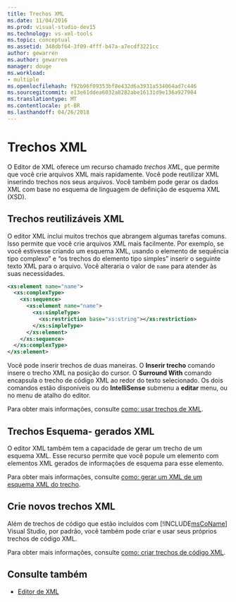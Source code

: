 ```yaml
---
title: Trechos XML
ms.date: 11/04/2016
ms.prod: visual-studio-dev15
ms.technology: vs-xml-tools
ms.topic: conceptual
ms.assetid: 348dbf64-3f09-4fff-b47a-a7ecdf3221cc
author: gewarren
ms.author: gewarren
manager: douge
ms.workload:
- multiple
ms.openlocfilehash: f92b96f09353bf8e432d6a3931a534064ad7c446
ms.sourcegitcommit: e13e61ddea6032a8282abe16131d9e136a927984
ms.translationtype: MT
ms.contentlocale: pt-BR
ms.lasthandoff: 04/26/2018
---
```

# <a name="xml-snippets"></a>Trechos XML

O Editor de XML oferece um recurso chamado *trechos XML*, que permite que você crie arquivos XML mais rapidamente. Você pode reutilizar XML inserindo trechos nos seus arquivos. Você também pode gerar os dados XML com base no esquema de linguagem de definição de esquema XML (XSD).

## <a name="reusable-xml-snippets"></a>Trechos reutilizáveis XML

O editor XML inclui muitos trechos que abrangem algumas tarefas comuns. Isso permite que você crie arquivos XML mais facilmente. Por exemplo, se você estivesse criando um esquema XML, usando o elemento de sequência tipo complexo” e “os trechos do elemento tipo simples” inserir o seguinte texto XML para o arquivo. Você alteraria o valor de `name` para atender às suas necessidades.

```xml
<xs:element name="name">
  <xs:complexType>
    <xs:sequence>
      <xs:element name="name">
        <xs:simpleType>
          <xs:restriction base="xs:string"></xs:restriction>
        </xs:simpleType>
      </xs:element>
    </xs:sequence>
  </xs:complexType>
</xs:element>
```

 Você pode inserir trechos de duas maneiras. O **Inserir trecho** comando insere o trecho XML na posição do cursor. O **Surround With** comando encapsula o trecho de código XML ao redor do texto selecionado. Os dois comandos estão disponíveis ou do **IntelliSense** submenu a **editar** menu, ou no menu de atalho do editor.

 Para obter mais informações, consulte [como: usar trechos de XML](../xml-tools/how-to-use-xml-snippets.md).

## <a name="schema-generated-xml-snippets"></a>Trechos Esquema- gerados XML
 O editor XML também tem a capacidade de gerar um trecho de um esquema XML. Esse recurso permite que você popule um elemento com elementos XML gerados de informações de esquema para esse elemento.

 Para obter mais informações, consulte [como: gerar um XML de um esquema XML do trecho](../xml-tools/how-to-generate-an-xml-snippet-from-an-xml-schema.md).

## <a name="create-new-xml-snippets"></a>Crie novos trechos XML
 Além de trechos de código que estão incluídos com [!INCLUDE[msCoName](../xml-tools/includes/msconame_md.md)] Visual Studio, por padrão, você também pode criar e usar seus próprios trechos de código XML.

 Para obter mais informações, consulte [como: criar trechos de código XML](../xml-tools/how-to-create-xml-snippets.md).

## <a name="see-also"></a>Consulte também

- [Editor de XML](../xml-tools/xml-editor.md)
